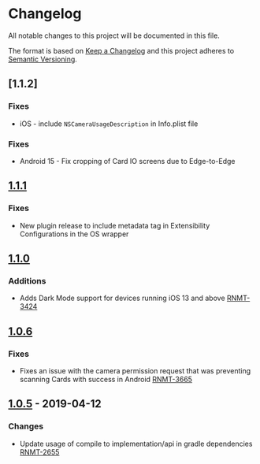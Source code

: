 # Changelog
All notable changes to this project will be documented in this file.

The format is based on [Keep a Changelog](http://keepachangelog.com/en/1.0.0/)
and this project adheres to [Semantic Versioning](http://semver.org/spec/v2.0.0.html).

## [1.1.2]
### Fixes
- iOS - include `NSCameraUsageDescription` in Info.plist file

### Fixes
- Android 15 - Fix cropping of Card IO screens due to Edge-to-Edge

## [1.1.1]
### Fixes
- New plugin release to include metadata tag in Extensibility Configurations in the OS wrapper

## [1.1.0]
### Additions
- Adds Dark Mode support for devices running iOS 13 and above [RNMT-3424](https://outsystemsrd.atlassian.net/browse/RNMT-3424)

## [1.0.6]
### Fixes
- Fixes an issue with the camera permission request that was preventing scanning Cards with success in Android [RNMT-3665](https://outsystemsrd.atlassian.net/browse/RNMT-3665)

## [1.0.5] - 2019-04-12
### Changes
- Update usage of compile to implementation/api in gradle dependencies [RNMT-2655](https://outsystemsrd.atlassian.net/browse/RNMT-2655)

[Unreleased]: https://github.com/OutSystems/cardio-cordova-plugin/compare/1.1.1...HEAD
[1.1.1]: https://github.com/OutSystems/cardio-cordova-plugin/compare/1.1.0...1.1.1
[1.1.0]: https://github.com/OutSystems/cardio-cordova-plugin/compare/1.0.6...1.1.0
[1.0.6]: https://github.com/OutSystems/cardio-cordova-plugin/compare/1.0.5...1.0.6
[1.0.5]: https://github.com/OutSystems/cardio-cordova-plugin/compare/1.0.4...1.0.5
